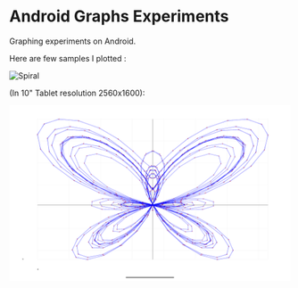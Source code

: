 Android Graphs Experiments
==========================

Graphing experiments on Android.

Here are few samples I plotted :

![Spiral](https://i.stack.imgur.com/Xq1BO.png)


(In 10" Tablet resolution 2560x1600): 

![Butterfly Curve](examples-images/Butterfly_Screenshot_20250305_111808.png)
